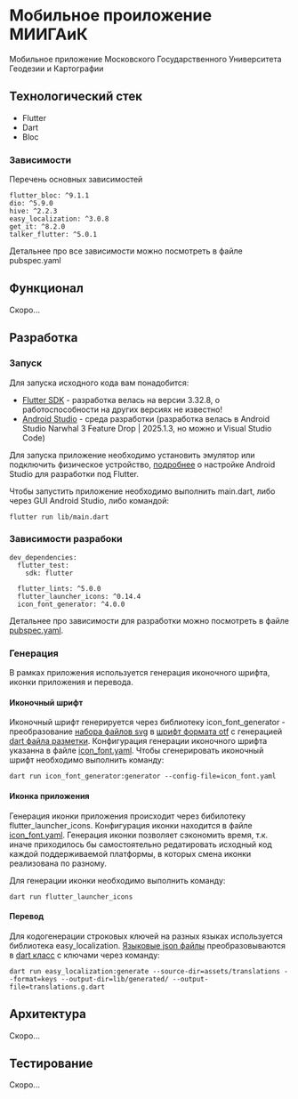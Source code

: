 # Мобильное проиложение МИИГАиК

Мобильное приложение Московского Государственного Университета Геодезии и Картографии

## Технологический стек

- Flutter
- Dart
- Bloc

### Зависимости
Перечень основных зависимостей
```
flutter_bloc: ^9.1.1
dio: ^5.9.0
hive: ^2.2.3
easy_localization: ^3.0.8
get_it: ^8.2.0
talker_flutter: ^5.0.1
```
Детальнее про все зависимости можно посмотреть в файле pubspec.yaml

## Функционал
Скоро...

## Разработка

### Запуск
Для запуска исходного кода вам понадобится:
- [Flutter SDK](https://docs.flutter.dev/install) - разработка велась на версии 3.32.8, о работоспособности на других версиях не известно!
- [Android Studio](https://docs.flutter.dev/tools/android-studio) - cреда разработки (разработка велась в Android Studio Narwhal 3 Feature Drop | 2025.1.3, но можно и Visual Studio Code)

Для запуска приложение необходимо установить эмулятор или подключить физическое устройство, [подробнее](https://docs.flutter.dev/platform-integration/android/setup) о настройке Android Studio для разработки под Flutter.

Чтобы запустить приложение необходимо выполнить main.dart, либо через GUI Android Studio, либо командой:
```
flutter run lib/main.dart
```

### Зависимости разрабоки
```
dev_dependencies:
  flutter_test:
    sdk: flutter

  flutter_lints: ^5.0.0
  flutter_launcher_icons: ^0.14.4
  icon_font_generator: ^4.0.0
```
Детальнее про зависимости для разработки можно посмотреть в файле [pubspec.yaml](https://github.com/team4-sad/flutter-mobile-client/blob/main/pubspec.yaml).

### Генерация
В рамках приложения используется генерация иконочного шрифта, иконки приложения и перевода.

#### Иконочный шрифт
Иконочный шрифт генерируется через библиотеку icon_font_generator - преобразование [набора файлов svg](https://github.com/team4-sad/flutter-mobile-client/tree/main/assets/icons/raw) в [шрифт формата otf](https://github.com/team4-sad/flutter-mobile-client/blob/main/assets/icons/icons.otf) c генерацией [dart файла разметки](https://github.com/team4-sad/flutter-mobile-client/blob/main/lib/generated/icons.g.dart).
Конфигурация генерации иконочного шрифта указанна в файле [icon_font.yaml](https://github.com/team4-sad/flutter-mobile-client/blob/main/icon_font.yaml).
Чтобы сгенерировать иконочный шрифт необходимо выполнить команду:
```
dart run icon_font_generator:generator --config-file=icon_font.yaml 
```

#### Иконка приложения
Генерация иконки приложения происходит через бибилотеку flutter_launcher_icons. Конфигурация иконки находится в файле [icon_font.yaml](https://github.com/team4-sad/flutter-mobile-client/blob/main/flutter_launcher_icons).
Генерация иконки позволяет сэкономить время, т.к. иначе приходилось бы самостоятельно редатировать исходный код каждой поддерживаемой платформы, в которых смена иконки реализована по разному.

Для генерации иконки необходимо выполнить команду:
```
dart run flutter_launcher_icons
```
#### Перевод
Для кодогенерации строковых ключей на разных языках используется библиотека easy_localization. [Языковые json файлы](https://github.com/team4-sad/flutter-mobile-client/tree/main/assets/translations) преобразовываются в [dart класс](https://github.com/team4-sad/flutter-mobile-client/blob/main/lib/generated/translations.g.dart) c ключами через команду:
```
dart run easy_localization:generate --source-dir=assets/translations --format=keys --output-dir=lib/generated/ --output-file=translations.g.dart 
```

## Архитектура
Скоро...

## Тестирование
Скоро...
